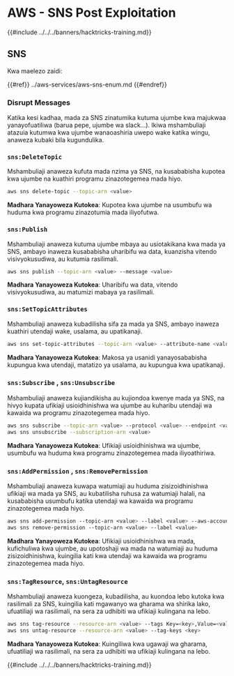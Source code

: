 # AWS - SNS Post Exploitation

{{#include ../../../banners/hacktricks-training.md}}

## SNS

Kwa maelezo zaidi:

{{#ref}}
../aws-services/aws-sns-enum.md
{{#endref}}

### Disrupt Messages

Katika kesi kadhaa, mada za SNS zinatumika kutuma ujumbe kwa majukwaa yanayofuatiliwa (barua pepe, ujumbe wa slack...). Ikiwa mshambuliaji atazuia kutumwa kwa ujumbe wanaoashiria uwepo wake katika wingu, anaweza kubaki bila kugundulika.

### `sns:DeleteTopic`

Mshambuliaji anaweza kufuta mada nzima ya SNS, na kusababisha kupotea kwa ujumbe na kuathiri programu zinazotegemea mada hiyo.
```bash
aws sns delete-topic --topic-arn <value>
```
**Madhara Yanayoweza Kutokea**: Kupotea kwa ujumbe na usumbufu wa huduma kwa programu zinazotumia mada iliyofutwa.

### `sns:Publish`

Mshambuliaji anaweza kutuma ujumbe mbaya au usiotakikana kwa mada ya SNS, ambayo inaweza kusababisha uharibifu wa data, kuanzisha vitendo visivyokusudiwa, au kutumia rasilimali.
```bash
aws sns publish --topic-arn <value> --message <value>
```
**Madhara Yanayoweza Kutokea**: Uharibifu wa data, vitendo visivyokusudiwa, au matumizi mabaya ya rasilimali.

### `sns:SetTopicAttributes`

Mshambuliaji anaweza kubadilisha sifa za mada ya SNS, ambayo inaweza kuathiri utendaji wake, usalama, au upatikanaji.
```bash
aws sns set-topic-attributes --topic-arn <value> --attribute-name <value> --attribute-value <value>
```
**Madhara Yanayoweza Kutokea**: Makosa ya usanidi yanayosababisha kupungua kwa utendaji, matatizo ya usalama, au kupungua kwa upatikanaji.

### `sns:Subscribe` , `sns:Unsubscribe`

Mshambuliaji anaweza kujiandikisha au kujiondoa kwenye mada ya SNS, na hivyo kupata ufikiaji usioidhinishwa wa ujumbe au kuharibu utendaji wa kawaida wa programu zinazotegemea mada hiyo.
```bash
aws sns subscribe --topic-arn <value> --protocol <value> --endpoint <value>
aws sns unsubscribe --subscription-arn <value>
```
**Madhara Yanayoweza Kutokea**: Ufikiaji usioidhinishwa wa ujumbe, usumbufu wa huduma kwa programu zinazotegemea mada iliyoathiriwa.

### `sns:AddPermission` , `sns:RemovePermission`

Mshambuliaji anaweza kuwapa watumiaji au huduma zisizoidhinishwa ufikiaji wa mada ya SNS, au kubatilisha ruhusa za watumiaji halali, na kusababisha usumbufu katika utendaji wa kawaida wa programu zinazotegemea mada hiyo.
```css
aws sns add-permission --topic-arn <value> --label <value> --aws-account-id <value> --action-name <value>
aws sns remove-permission --topic-arn <value> --label <value>
```
**Madhara Yanayoweza Kutokea**: Ufikiaji usioidhinishwa wa mada, kufichuliwa kwa ujumbe, au upotoshaji wa mada na watumiaji au huduma zisizoidhinishwa, kuingilia kati kwa utendaji wa kawaida wa programu zinazotegemea mada hiyo.

### `sns:TagResource`, `sns:UntagResource`

Mshambuliaji anaweza kuongeza, kubadilisha, au kuondoa lebo kutoka kwa rasilimali za SNS, kuingilia kati mgawanyo wa gharama wa shirika lako, ufuatiliaji wa rasilimali, na sera za udhibiti wa ufikiaji kulingana na lebo.
```bash
aws sns tag-resource --resource-arn <value> --tags Key=<key>,Value=<value>
aws sns untag-resource --resource-arn <value> --tag-keys <key>
```
**Madhara Yanayoweza Kutokea**: Kuingiliwa kwa ugawaji wa gharama, ufuatiliaji wa rasilimali, na sera za udhibiti wa ufikiaji kulingana na lebo. 

{{#include ../../../banners/hacktricks-training.md}}
